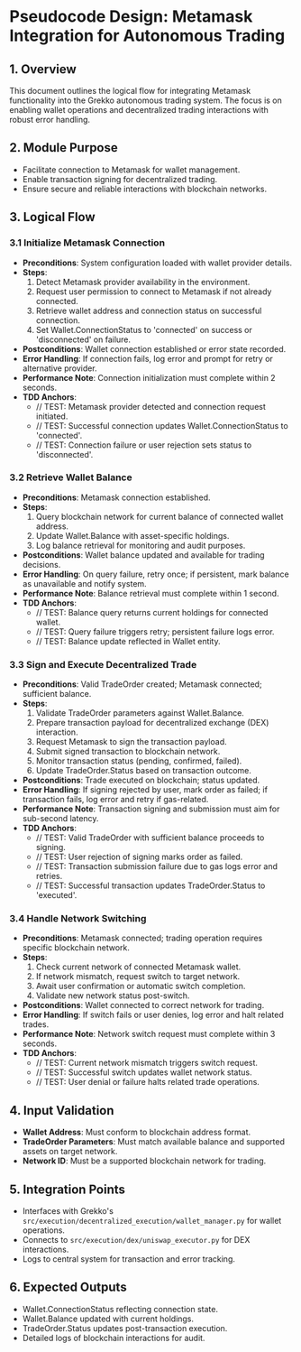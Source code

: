 # Pseudocode Design: Metamask Integration for Autonomous Trading

## 1. Overview
This document outlines the logical flow for integrating Metamask functionality into the Grekko autonomous trading system. The focus is on enabling wallet operations and decentralized trading interactions with robust error handling.

## 2. Module Purpose
- Facilitate connection to Metamask for wallet management.
- Enable transaction signing for decentralized trading.
- Ensure secure and reliable interactions with blockchain networks.

## 3. Logical Flow

### 3.1 Initialize Metamask Connection
- **Preconditions**: System configuration loaded with wallet provider details.
- **Steps**:
  1. Detect Metamask provider availability in the environment.
  2. Request user permission to connect to Metamask if not already connected.
  3. Retrieve wallet address and connection status on successful connection.
  4. Set Wallet.ConnectionStatus to 'connected' on success or 'disconnected' on failure.
- **Postconditions**: Wallet connection established or error state recorded.
- **Error Handling**: If connection fails, log error and prompt for retry or alternative provider.
- **Performance Note**: Connection initialization must complete within 2 seconds.
- **TDD Anchors**:
  - // TEST: Metamask provider detected and connection request initiated.
  - // TEST: Successful connection updates Wallet.ConnectionStatus to 'connected'.
  - // TEST: Connection failure or user rejection sets status to 'disconnected'.

### 3.2 Retrieve Wallet Balance
- **Preconditions**: Metamask connection established.
- **Steps**:
  1. Query blockchain network for current balance of connected wallet address.
  2. Update Wallet.Balance with asset-specific holdings.
  3. Log balance retrieval for monitoring and audit purposes.
- **Postconditions**: Wallet balance updated and available for trading decisions.
- **Error Handling**: On query failure, retry once; if persistent, mark balance as unavailable and notify system.
- **Performance Note**: Balance retrieval must complete within 1 second.
- **TDD Anchors**:
  - // TEST: Balance query returns current holdings for connected wallet.
  - // TEST: Query failure triggers retry; persistent failure logs error.
  - // TEST: Balance update reflected in Wallet entity.

### 3.3 Sign and Execute Decentralized Trade
- **Preconditions**: Valid TradeOrder created; Metamask connected; sufficient balance.
- **Steps**:
  1. Validate TradeOrder parameters against Wallet.Balance.
  2. Prepare transaction payload for decentralized exchange (DEX) interaction.
  3. Request Metamask to sign the transaction payload.
  4. Submit signed transaction to blockchain network.
  5. Monitor transaction status (pending, confirmed, failed).
  6. Update TradeOrder.Status based on transaction outcome.
- **Postconditions**: Trade executed on blockchain; status updated.
- **Error Handling**: If signing rejected by user, mark order as failed; if transaction fails, log error and retry if gas-related.
- **Performance Note**: Transaction signing and submission must aim for sub-second latency.
- **TDD Anchors**:
  - // TEST: Valid TradeOrder with sufficient balance proceeds to signing.
  - // TEST: User rejection of signing marks order as failed.
  - // TEST: Transaction submission failure due to gas logs error and retries.
  - // TEST: Successful transaction updates TradeOrder.Status to 'executed'.

### 3.4 Handle Network Switching
- **Preconditions**: Metamask connected; trading operation requires specific blockchain network.
- **Steps**:
  1. Check current network of connected Metamask wallet.
  2. If network mismatch, request switch to target network.
  3. Await user confirmation or automatic switch completion.
  4. Validate new network status post-switch.
- **Postconditions**: Wallet connected to correct network for trading.
- **Error Handling**: If switch fails or user denies, log error and halt related trades.
- **Performance Note**: Network switch request must complete within 3 seconds.
- **TDD Anchors**:
  - // TEST: Current network mismatch triggers switch request.
  - // TEST: Successful switch updates wallet network status.
  - // TEST: User denial or failure halts related trade operations.

## 4. Input Validation
- **Wallet Address**: Must conform to blockchain address format.
- **TradeOrder Parameters**: Must match available balance and supported assets on target network.
- **Network ID**: Must be a supported blockchain network for trading.

## 5. Integration Points
- Interfaces with Grekko's `src/execution/decentralized_execution/wallet_manager.py` for wallet operations.
- Connects to `src/execution/dex/uniswap_executor.py` for DEX interactions.
- Logs to central system for transaction and error tracking.

## 6. Expected Outputs
- Wallet.ConnectionStatus reflecting connection state.
- Wallet.Balance updated with current holdings.
- TradeOrder.Status updates post-transaction execution.
- Detailed logs of blockchain interactions for audit.